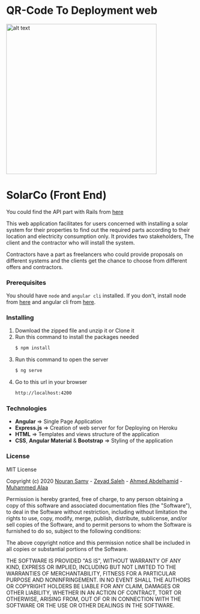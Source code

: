 # QR-Code To Deployment web
<img src="https://github.com/zeyadsaleh/SolarCo/blob/develop/solar-qr.png" alt="alt text" width="400">

# SolarCo (Front End)

You could find the API part with Rails from [here](https://github.com/MuAladdinIbrahim/SolarCo)

This web application facilitates for users concerned with installing a solar system for their properties to find out the required parts according to their location and electricity consumption only. It provides two stakeholders, The client and the contractor who will install the system.

Contractors have a part as freelancers who could provide proposals on different systems and the clients get the chance to choose from different offers and contractors.

### Prerequisites

You should have `node` and `angular cli` installed. If you don't, install node from [here](https://nodejs.org/) and angular cli from [here](https://cli.angular.io/).

### Installing
1. Download the zipped file and unzip it or Clone it
2. Run this command to install the packages needed
    ```sh
    $ npm install
    ```
3. Run this command to open the server
    ```sh
    $ ng serve
    ```
3. Go to this url in your browser
    ```sh
    http://localhost:4200
    ```
### Technologies

- **Angular** => Single Page Application
- **Express.js** => Creation of web server for for Deploying on Heroku
- **HTML** => Templates and views structure of the application
- **CSS**, **Angular Material** & **Bootstrap** => Styling of the application

### License
MIT License

Copyright (c) 2020 [Nouran Samy](https://github.com/Nouran96) - [Zeyad Saleh](https://github.com/zeyadsaleh) - [Ahmed Abdelhamid](https://github.com/Ahmed-Abd-elhamid) - [Muhammed Alaa](https://github.com/MuAladdinIbrahim)

Permission is hereby granted, free of charge, to any person obtaining a copy of this software and associated documentation files (the "Software"), to deal in the Software without restriction, including without limitation the rights to use, copy, modify, merge, publish, distribute, sublicense, and/or sell copies of the Software, and to permit persons to whom the Software is furnished to do so, subject to the following conditions:

The above copyright notice and this permission notice shall be included in all copies or substantial portions of the Software.

THE SOFTWARE IS PROVIDED "AS IS", WITHOUT WARRANTY OF ANY KIND, EXPRESS OR IMPLIED, INCLUDING BUT NOT LIMITED TO THE WARRANTIES OF MERCHANTABILITY, FITNESS FOR A PARTICULAR PURPOSE AND NONINFRINGEMENT. IN NO EVENT SHALL THE AUTHORS OR COPYRIGHT HOLDERS BE LIABLE FOR ANY CLAIM, DAMAGES OR OTHER LIABILITY, WHETHER IN AN ACTION OF CONTRACT, TORT OR OTHERWISE, ARISING FROM, OUT OF OR IN CONNECTION WITH THE SOFTWARE OR THE USE OR OTHER DEALINGS IN THE SOFTWARE.

